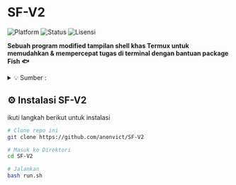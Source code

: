 # SF-V2
![Platform](https://img.shields.io/badge/platform-Termux-red)
![Status](https://img.shields.io/badge/status-active-brightgreen)
![Lisensi](https://img.shields.io/badge/license-MIT-blue)

**Sebuah program modified tampilan shell khas Termux untuk memudahkan & mempercepat tugas di terminal dengan bantuan package Fish 🐟**
<details>
  <summary>💡 Sumber :</summary>
<br>
  
 - *Di kode oleh **x7cyber** (@cyberm_)*  
 - *Disederhanakan oleh **(@anonvict)***
 - *Ya memang kami sama 😹*
</details>


## ⚙️ Instalasi SF-V2
ikuti langkah berikut untuk instalasi

```bash
# Clone repo ini
git clone https://github.com/anonvict/SF-V2

# Masuk ke Direktori
cd SF-V2

# Jalankan
bash run.sh
```



